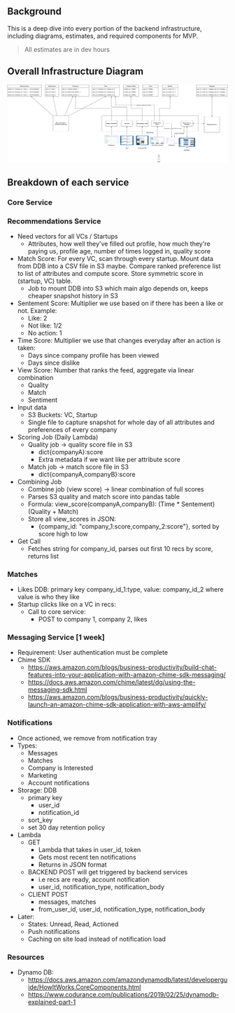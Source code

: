 ## Background

This is a deep dive into every portion of the backend infrastructure, including diagrams, estimates, and required components for MVP.

> All estimates are in dev hours

## Overall Infrastructure Diagram

![Diagram](Diagram.png)

## Breakdown of each service

### Core Service

### Recommendations Service
* Need vectors for all VCs / Startups
  * Attributes, how well they've filled out profile, how much they're paying us, profile age, number of times logged in, quality score
* Match Score: For every VC, scan through every startup. Mount data from DDB into a CSV file in S3 maybe. Compare ranked preference list to list of attributes and compute score. Store symmetric score in (startup, VC) table.
  * Job to mount DDB into S3 which main algo depends on, keeps cheaper snapshot history in S3
* Sentement Score: Multiplier we use based on if there has been a like or not. Example: 
  * Like: 2
  * Not like: 1/2
  * No action: 1
* Time Score: Multiplier we use that changes everyday after an action is taken:
  * Days since company profile has been viewed
  * Days since dislike
* View Score: Number that ranks the feed, aggregate via linear combination
  * Quality
  * Match
  * Sentiment
* Input data
  * S3 Buckets: VC, Startup
  * Single file to capture snapshot for whole day of all attributes and preferences of every company
* Scoring Job (Daily Lambda)
  * Quality job -> quality score file in S3
    * dict{companyA}:score
    * Extra metadata if we want like per attribute score
  * Match job -> match score file in S3
    * dict{companyA,companyB}:score
* Combining Job
  * Combine job (view score) -> linear combination of full scores
  * Parses S3 quality and match score into pandas table
  * Formula: view_score(companyA,companyB): (Time * Sentement)(Quality + Match)
  * Store all view_scores in JSON:
    * {company_id: "company_1:score,company_2:score"}, sorted by score high to low
* Get Call
  * Fetches string for company_id, parses out first 10 recs by score, returns list

### Matches
* Likes DDB: primary key company_id_1:type, value: company_id_2 where value is who they like
* Startup clicks like on a VC in recs:
  * Call to core service:
    * POST to company 1, company 2, likes

### Messaging Service [1 week]
* Requirement: User authentication must be complete
* Chime SDK
  * https://aws.amazon.com/blogs/business-productivity/build-chat-features-into-your-application-with-amazon-chime-sdk-messaging/
  * https://docs.aws.amazon.com/chime/latest/dg/using-the-messaging-sdk.html
  * https://aws.amazon.com/blogs/business-productivity/quickly-launch-an-amazon-chime-sdk-application-with-aws-amplify/

### Notifications
* Once actioned, we remove from notification tray
* Types:
  * Messages
  * Matches
  * Company is Interested
  * Marketing
  * Account notifications
* Storage: DDB
  * primary key
    * user_id
    * notification_id
  * sort_key
  * set 30 day retention policy
* Lambda
  * GET
    * Lambda that takes in user_id, token
    * Gets most recent ten notifications
    * Returns in JSON format
  * BACKEND POST will get triggered by backend services
    * i.e recs are ready, account notification
    * user_id, notification_type, notification_body
  * CLIENT POST 
    * messages, matches
    * from_user_id, user_id, notification_type, notification_body
* Later:
  * States: Unread, Read, Actioned
  * Push notifications
  * Caching on site load instead of notification load
### Resources
* Dynamo DB:
  * https://docs.aws.amazon.com/amazondynamodb/latest/developerguide/HowItWorks.CoreComponents.html
  * https://www.codurance.com/publications/2019/02/25/dynamodb-explained-part-1

